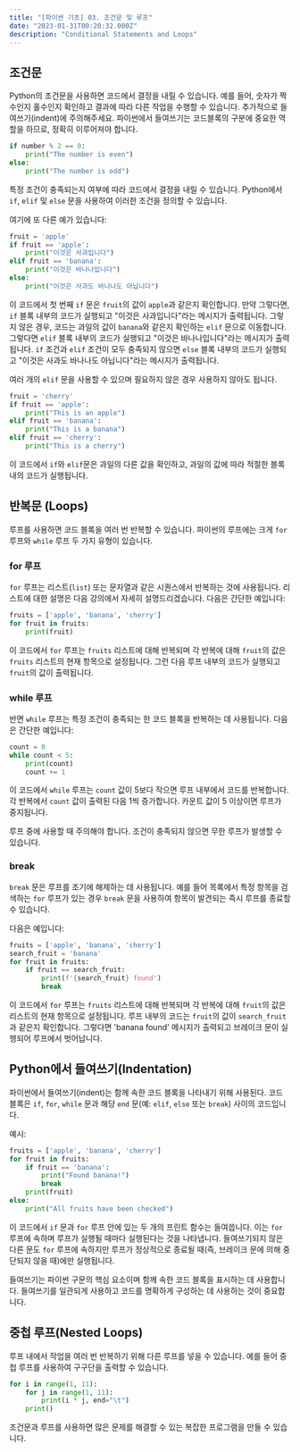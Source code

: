 ```yaml
---
title: "[파이썬 기초] 03. 조건문 및 루프"
date: "2023-01-31T00:20:32.000Z"
description: "Conditional Statements and Loops"
---
```


## 조건문

Python의 조건문을 사용하면 코드에서 결정을 내릴 수 있습니다. 예를 들어, 숫자가 짝수인지 홀수인지 확인하고 결과에 따라 다른 작업을 수행할 수 있습니다. 추가적으로 들여쓰기(indent)에 주의해주세요. 파이썬에서 들여쓰기는 코드블록의 구분에 중요한 역할을 하므로, 정확히 이루어져야 합니다.


```python
if number % 2 == 0:
    print("The number is even")
else:
    print("The number is odd")
```

특정 조건이 충족되는지 여부에 따라 코드에서 결정을 내릴 수 있습니다. Python에서 `if`, `elif` 및 `else` 문을 사용하여 이러한 조건을 정의할 수 있습니다.

여기에 또 다른 예가 있습니다:

```python
fruit = 'apple'
if fruit == 'apple':
    print("이것은 사과입니다")
elif fruit == 'banana':
    print("이것은 바나나입니다")
else:
    print("이것은 사과도 바나나도 아닙니다")
```

이 코드에서 첫 번째 `if` 문은 `fruit`의 값이 `apple`과 같은지 확인합니다. 만약 그렇다면, `if` 블록 내부의 코드가 실행되고 "이것은 사과입니다"라는 메시지가 출력됩니다. 그렇지 않은 경우, 코드는 과일의 값이 `banana`와 같은지 확인하는 `elif` 문으로 이동합니다. 그렇다면 `elif` 블록 내부의 코드가 실행되고 "이것은 바나나입니다"라는 메시지가 출력됩니다. `if` 조건과 `elif` 조건이 모두 충족되지 않으면 `else` 블록 내부의 코드가 실행되고 "이것은 사과도 바나나도 아닙니다"라는 메시지가 출력됩니다.

여러 개의 `elif` 문을 사용할 수 있으며 필요하지 않은 경우 사용하지 않아도 됩니다.

```python
fruit = 'cherry'
if fruit == 'apple':
    print("This is an apple")
elif fruit == 'banana':
    print("This is a banana")
elif fruit == 'cherry':
    print("This is a cherry")
```

이 코드에서 `if`와 `elif`문은 과일의 다른 값을 확인하고, 과일의 값에 따라 적절한 블록 내의 코드가 실행됩니다.


## 반복문 (Loops)

루프를 사용하면 코드 블록을 여러 번 반복할 수 있습니다. 파이썬의 루프에는 크게 `for` 루프와 `while` 루프 두 가지 유형이 있습니다.

### for 루프

`for` 루프는 리스트(`list`) 또는 문자열과 같은 시퀀스에서 반복하는 것에 사용됩니다. 리스트에 대한 설명은 다음 강의에서 자세히 설명드리겠습니다. 다음은 간단한 예입니다:

```python
fruits = ['apple', 'banana', 'cherry']
for fruit in fruits:
    print(fruit)

```

이 코드에서 `for` 루프는 `fruits` 리스트에 대해 반복되며 각 반복에 대해 `fruit`의 값은 `fruits` 리스트의 현재 항목으로 설정됩니다. 그런 다음 루프 내부의 코드가 실행되고 `fruit`의 값이 출력됩니다.

### while 루프

반면 `while` 루프는 특정 조건이 충족되는 한 코드 블록을 반복하는 데 사용됩니다. 다음은 간단한 예입니다:


```python
count = 0
while count < 5:
    print(count)
    count += 1
```

이 코드에서 `while` 루프는 `count` 값이 5보다 작으면 루프 내부에서 코드를 반복합니다. 각 반복에서 `count` 값이 출력된 다음 1씩 증가합니다. 카운트 값이 5 이상이면 루프가 중지됩니다.

루프 중에 사용할 때 주의해야 합니다. 조건이 충족되지 않으면 무한 루프가 발생할 수 있습니다.

### break

`break` 문은 루프를 조기에 해제하는 데 사용됩니다. 예를 들어 목록에서 특정 항목을 검색하는 `for` 루프가 있는 경우 `break` 문을 사용하여 항목이 발견되는 즉시 루프를 종료할 수 있습니다.

다음은 예입니다:

```python
fruits = ['apple', 'banana', 'cherry']
search_fruit = 'banana'
for fruit in fruits:
    if fruit == search_fruit:
        print(f'{search_fruit} found')
        break
```

이 코드에서 `for` 루프는 `fruits` 리스트에 대해 반복되며 각 반복에 대해 `fruit`의 값은 리스트의 현재 항목으로 설정됩니다. 루프 내부의 코드는 `fruit`의 값이 `search_fruit`과 같은지 확인합니다. 그렇다면 'banana found' 메시지가 출력되고 브레이크 문이 실행되어 루프에서 벗어납니다.

## Python에서 들여쓰기(Indentation)

파이썬에서 들여쓰기(indent)는 함께 속한 코드 블록을 나타내기 위해 사용된다. 코드 블록은 `if`, `for`, `while` 문과 해당 `end` 문(예: `elif`, `else` 또는 `break`) 사이의 코드입니다.

예시:

```python
fruits = ['apple', 'banana', 'cherry']
for fruit in fruits:
    if fruit == 'banana':
        print("Found banana!")
        break
    print(fruit)
else:
    print("All fruits have been checked")
```

이 코드에서 `if` 문과 `for` 루프 안에 있는 두 개의 프린트 함수는 들여씁니다. 이는 `for` 루프에 속하며 루프가 실행될 때마다 실행된다는 것을 나타냅니다. 들여쓰기되지 않은 다른 문도 `for` 루프에 속하지만 루프가 정상적으로 종료될 때(즉, 브레이크 문에 의해 중단되지 않을 때)에만 실행됩니다.

들여쓰기는 파이썬 구문의 핵심 요소이며 함께 속한 코드 블록을 표시하는 데 사용합니다. 들여쓰기를 일관되게 사용하고 코드를 명확하게 구성하는 데 사용하는 것이 중요합니다.

## 중첩 루프(Nested Loops)

루프 내에서 작업을 여러 번 반복하기 위해 다른 루프를 넣을 수 있습니다. 예를 들어 중첩 루프를 사용하여 구구단을 출력할 수 있습니다.

```python
for i in range(1, 11):
    for j in range(1, 11):
        print(i * j, end="\t")
    print()
```

조건문과 루프를 사용하면 많은 문제를 해결할 수 있는 복잡한 프로그램을 만들 수 있습니다.

